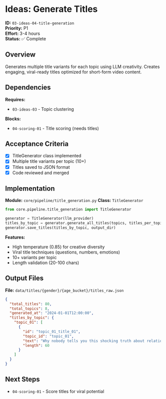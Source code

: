 # Ideas: Generate Titles

**ID:** `03-ideas-04-title-generation`  
**Priority:** P1  
**Effort:** 3-4 hours  
**Status:** ✅ Complete

## Overview

Generates multiple title variants for each topic using LLM creativity. Creates engaging, viral-ready titles optimized for short-form video content.

## Dependencies

**Requires:**
- `03-ideas-03` - Topic clustering

**Blocks:**
- `04-scoring-01` - Title scoring (needs titles)

## Acceptance Criteria

- [x] TitleGenerator class implemented  
- [x] Multiple title variants per topic (10+)
- [x] Titles saved to JSON format
- [x] Code reviewed and merged

## Implementation

**Module:** `core/pipeline/title_generation.py`
**Class:** `TitleGenerator`

```python
from core.pipeline.title_generation import TitleGenerator

generator = TitleGenerator(llm_provider)
titles_by_topic = generator.generate_all_titles(topics, titles_per_topic=10)
generator.save_titles(titles_by_topic, output_dir)
```

**Features:**
- High temperature (0.85) for creative diversity
- Viral title techniques (questions, numbers, emotions)
- 10+ variants per topic
- Length validation (20-100 chars)

## Output Files

**File:** `data/titles/{gender}/{age_bucket}/titles_raw.json`

```json
{
  "total_titles": 80,
  "total_topics": 8,
  "generated_at": "2024-01-01T12:00:00",
  "titles_by_topic": {
    "topic_01": [
      {
        "id": "topic_01_title_01",
        "topic_id": "topic_01",
        "text": "Why nobody tells you this shocking truth about relationships",
        "length": 60
      }
    ]
  }
}
```

## Next Steps

- `04-scoring-01` - Score titles for viral potential
